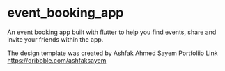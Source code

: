 # event_booking_app

An event booking app built with flutter to help you find events, share and invite your friends within the app.

The design template was created by Ashfak Ahmed Sayem
Portfoliio Link https://dribbble.com/ashfaksayem
